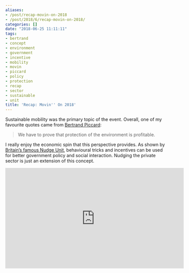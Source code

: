```yaml
---
aliases:
- /post/recap-movin-on-2018
- /post/2018/6/recap-movin-on-2018/
categories: []
date: "2018-06-25 11:11:11"
tags:
- bertrand
- concept
- environment
- government
- incentive
- mobility
- movin
- piccard
- policy
- protection
- recap
- sector
- sustainable
- unit
title: 'Recap: Movin'' On 2018'
---
```


Sustainable mobility was the primary topic of the event. Overall, one of my favourite quotes came from [Bertrand Piccard](https://en.wikipedia.org/wiki/Bertrand_Piccard):

> We have to prove that protection of the environment is profitable.

<!--more-->

I really enjoy the economic spin that this perspective provides. As shown by [Britain’s famous Nudge Unit](http://freakonomics.com/podcast/big-returns-thinking-small/), behavioural tricks and incentives can be used for better government policy and social interaction. Nudging the private sector is just an extension of this concept.

<iframe width="560" height="315" src="https://www.youtube.com/embed/1AfcIKZa9E8" frameborder="0" allow="autoplay; encrypted-media" allowfullscreen></iframe>